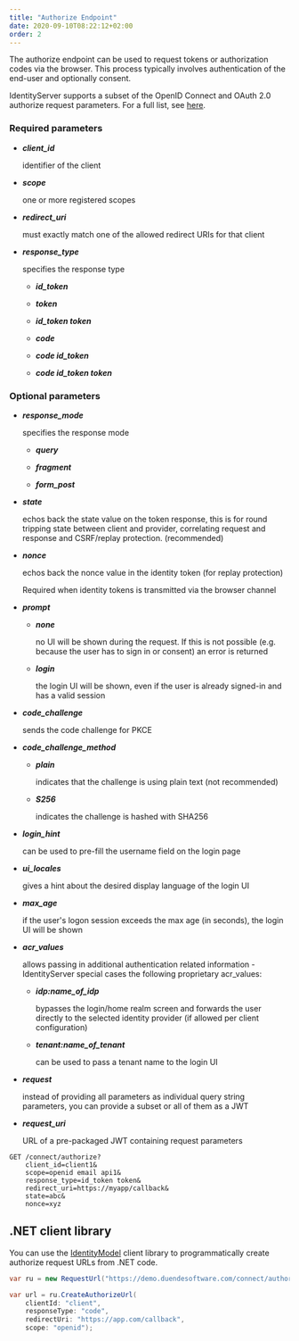 ```yaml
---
title: "Authorize Endpoint"
date: 2020-09-10T08:22:12+02:00
order: 2
---
```


The authorize endpoint can be used to request tokens or authorization codes via the browser.
This process typically involves authentication of the end-user and optionally consent.

IdentityServer supports a subset of the OpenID Connect and OAuth 2.0 authorize request parameters. For a full list, see [here](https://openid.net/specs/openid-connect-core-1_0.html#authrequest).

### Required parameters

* ***client_id***
    
    identifier of the client

* ***scope***

    one or more registered scopes

* ***redirect_uri***

    must exactly match one of the allowed redirect URIs for that client

* ***response_type***

    specifies the response type

    * ***id_token*** 

    * ***token*** 

    * ***id_token token*** 
    
    * ***code*** 
    
    * ***code id_token*** 
    
    * ***code id_token token*** 
    
### Optional parameters
    
* ***response_mode***

    specifies the response mode

    * ***query***

    * ***fragment***

    * ***form_post***

* ***state***

    echos back the state value on the token response, 
    this is for round tripping state between client and provider, correlating request and response and CSRF/replay protection. (recommended)

* ***nonce***
    
    echos back the nonce value in the identity token (for replay protection)
    
    Required when identity tokens is transmitted via the browser channel

* ***prompt***
    
    * ***none*** 
    
        no UI will be shown during the request. If this is not possible (e.g. because the user has to sign in or consent) an error is returned
    
    * ***login*** 
    
        the login UI will be shown, even if the user is already signed-in and has a valid session

* ***code_challenge***

    sends the code challenge for PKCE

* ***code_challenge_method***
    
    * ***plain*** 
    
        indicates that the challenge is using plain text (not recommended)
    
    * ***S256*** 
    
        indicates the challenge is hashed with SHA256

* ***login_hint***
    
    can be used to pre-fill the username field on the login page

* ***ui_locales***
    
    gives a hint about the desired display language of the login UI

* ***max_age***
    
    if the user's logon session exceeds the max age (in seconds), the login UI will be shown

* ***acr_values***
    
    allows passing in additional authentication related information - IdentityServer special cases the following proprietary acr_values:
        
    * ***idp:name_of_idp*** 
        
        bypasses the login/home realm screen and forwards the user directly to the selected identity provider (if allowed per client configuration)
        
    * ***tenant:name_of_tenant*** 
        
        can be used to pass a tenant name to the login UI

* ***request***

    instead of providing all parameters as individual query string parameters, you can provide a subset or all of them as a JWT

* ***request_uri***

    URL of a pre-packaged JWT containing request parameters

```text
GET /connect/authorize?
    client_id=client1&
    scope=openid email api1&
    response_type=id_token token&
    redirect_uri=https://myapp/callback&
    state=abc&
    nonce=xyz 
```

## .NET client library
You can use the [IdentityModel](https://identitymodel.readthedocs.io) client library to programmatically create authorize request URLs from .NET code. 

```cs
var ru = new RequestUrl("https://demo.duendesoftware.com/connect/authorize");

var url = ru.CreateAuthorizeUrl(
    clientId: "client",
    responseType: "code",
    redirectUri: "https://app.com/callback",
    scope: "openid");
```